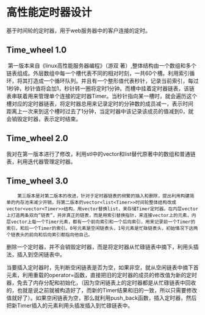  

# 高性能定时器设计

基于时间轮的定时器，用于web服务器中的客户连接的定时。

## Time_wheel 1.0

​		第一版本来自《linux高性能服务器编程》（游双 著）,整体结构由一个数组和多个链表组成。外层数组中每一个槽代表不同的相对时刻，一共60个槽。利用索引循环，将其打造成一个循环队列。并且有一个整形值代表秒针，记录当前索引，每过1秒钟，秒针值将会加1，秒针转一圈将定时1分钟。而槽中挂着定时器链表，该链表串联着用来管理单个连接的定时器Timer。当秒针指向某一槽时，就会遍历这个槽对应的定时器链表，将定时器总用来记录定时的分钟数的成员减一，表示时间 距离上一次来到这个槽时过去了1分钟，当定时器中该记录该成员的值减到0，就会销毁定时器，表示定时结束。

## Time_wheel 2.0

我对在第一版本进行了修改，利用stl中的vector和list替代原著中的数组和普通链表，利用迭代器管理定时器。

## Time_wheel 3.0

 		第三版本是对第二版本的改进，针对于定时器链表的频繁的插入和删除，提出利用构建简单的内存池来减少开销，将第二版本的vector<list<Timer>>时间轮整体结构改成vector<vector<Timer>>结构，用vector替换list，来存储Timer定时器。在内层vector上打造两条双向“链表“，并非真正的链表，而是用索引替换指针，来连接vector上的元素，内层vector上每一个Timer元素，都有一个前向索引和一个后向索引，用来记录前一个Timer的索引，和后一个Timer的索引。0号元素是空闲链表头，1号元素是忙碌链表头，初始情况下这两个链表头的前向和后向索引都指向他自己。

​		删除一个定时器，并不会销毁定时器，而是将定时器从忙碌链表中摘下，利用头插法，插入到空闲链表中。

​		当要插入定时器时，先判断空闲链表是否为空，如果非空，就从空闲链表中摘下首元素，利用重载的operator=函数，直接把旧的定时器的成员的修改值为新的定时器，免去了内存分配和初始化，（因为空闲链表上的定时器都是从忙碌链表中回收的，也就是说之前就被构造好了，而新的Timer结果和旧的一致，所以只需要修改值就好了）。如果空闲链表为空，那么就利用push_back函数，插入定时器，然后把新Timer插入的元素利用头插发插入到忙碌链表中。
